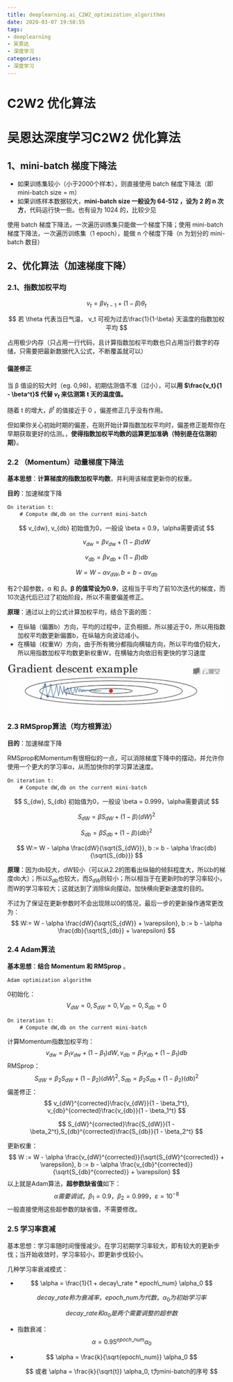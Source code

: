 ```yaml
---
title: deeplearning.ai_C2W2_optimization_algorithms
date: 2020-03-07 19:58:55
tags:
- deeplearning
- 吴恩达
- 深度学习
categories:
- 深度学习
---
```


# C2W2 优化算法

# 吴恩达深度学习C2W2 优化算法

## 1、mini-batch 梯度下降法

- 如果训练集较小（小于2000个样本），则直接使用 batch 梯度下降法（即 mini-batch size = m）
- 如果训练样本数据较大，**mini-batch size 一般设为 64-512 ，设为 2 的 n 次方**，代码运行快一些。也有设为 1024 的，比较少见

使用 batch 梯度下降法，一次遍历训练集只能做一个梯度下降；使用 mini-batch 梯度下降法，一次遍历训练集（1 epoch），能做 n 个梯度下降（n 为划分的 mini-batch 数目）

## 2、优化算法（加速梯度下降）

### 2.1、指数加权平均

$$
v_t = \beta v_{t-1} + (1-\beta)\theta_t
$$

$$
若 \theta 代表当日气温， v_t 可视为过去\frac{1}{1-\beta} 天温度的指数加权平均
$$

占用极少内存（只占用一行代码，且计算指数加权平均数也只占用当行数字的存储，只需要把最新数据代入公式，不断覆盖就可以）

#### 偏差修正

当 β 值设的较大时（eg. 0,98)，初期估测值不准（过小），可以**用 $\frac{v_t}{1 - \beta^t}$ 代替 $v_t$ 来估测第 t 天的温度值。**

随着 t 的增大，$\beta^t$ 的值接近于 0 ，偏差修正几乎没有作用。

但如果你关心初始时期的偏差，在刚开始计算指数加权平均时，偏差修正能帮你在早期获取更好的估测。，**使得指数加权平均数的运算更加准确（特别是在估测初期）**。

### 2.2 （Momentum）动量梯度下降法

**基本思想**：**计算梯度的指数加权平均数**，并利用该梯度更新你的权重。

**目的**：加速梯度下降

```
On iteration t:
	# Compute dW,db on the current mini-batch
```

$$
v_{dw}, v_{db} 初始值为0，一般设 \beta = 0.9，\alpha需要调试
$$

$$
v_{dw} = \beta v_{dw} + (1 - \beta) dW
$$

$$
v_{db} = \beta v_{db} + (1 - \beta) db
$$

$$
W = W - \alpha v_{dW}, b = b - \alpha v_{db}
$$

有2个超参数，α 和 β。**β 的值常设为0.9**，这相当于平均了前10次迭代的梯度，而10次迭代后已过了初始阶段，所以不需要偏差修正。

**原理**：通过以上的公式计算加权平均，结合下面的图：

- 在纵轴（偏置b）方向，平均的过程中，正负相抵，所以接近于0，所以用指数加权平均数更新偏置b，在纵轴方向波动减小。
- 在横轴（权重W）方向，由于所有微分都指向横轴方向，所以平均值仍较大，所以用指数加权平均数更新权重W，在横轴方向依旧有更快的学习速度

![image-20200307173423707](deeplearning-ai-C2W2-optimization-algorithms/image-20200307173423707.png)

### 2.3 RMSprop算法（均方根算法）

**目的**：加速梯度下降

RMSprop和Momentum有很相似的一点，可以消除梯度下降中的摆动，并允许你使用一个更大的学习率α，从而加快你的学习算法速度。

```
On iteration t:
	# Compute dW,db on the current mini-batch
```

$$
S_{dw}, S_{db} 初始值为0，一般设 \beta = 0.999，\alpha需要调试
$$

$$
S_{dW} = \beta S_{dW} + (1 - \beta) (dW)^2
$$

$$
S_{db} = \beta S_{db} + (1 - \beta) (db)^2
$$

$$
W:= W - \alpha \frac{dW}{\sqrt{S_{dW}}}, b := b -  \alpha \frac{db}{\sqrt{S_{db}}}
$$

**原理**：因为db较大，dW较小（可以从2.2的图看出纵轴的倾斜程度大，所以b的梯度db大）；所以$S_{db}$也较大，而$S_{dW}$则较小；所以相当于在更新时b的学习率较小，而W的学习率较大；这就达到了消除纵向摆动，加快横向更新速度的目的。

不过为了保证在更新参数时不会出现除以0的情况，最后一步的更新操作通常更改为：
$$
W:= W - \alpha \frac{dW}{\sqrt{S_{dW}} + \varepsilon}, b := b -  \alpha \frac{db}{\sqrt{S_{db}} + \varepsilon}
$$

### 2.4 Adam算法

**基本思想**：**结合 Momentum 和 RMSprop** 。

```
Adam optimization algorithm
```

0初始化：
$$
V_{dW} = 0, S_{dW} = 0, V_{db} = 0, S_{db} = 0
$$

```
On iteration t:
	# Compute dW,db on the current mini-batch
```

计算Momentum指数加权平均：
$$
v_{dw} = \beta_1 v_{dw} + (1 - \beta_1) dW,v_{db} = \beta_1 v_{db} + (1 - \beta_1) db
$$
RMSprop：
$$
S_{dW} = \beta_2 S_{dW} + (1 - \beta_2) (dW)^2,S_{db} = \beta_2 S_{db} + (1 - \beta_2) (db)^2
$$
偏差修正：
$$
v_{dW}^{corrected}\frac{v_{dW}}{1 - \beta_1^t}, v_{db}^{corrected}\frac{v_{db}}{1 - \beta_1^t}
$$

$$
S_{dW}^{corrected}\frac{S_{dW}}{1 - \beta_2^t},S_{db}^{corrected}\frac{S_{db}}{1 - \beta_2^t}
$$

更新权重：
$$
W := W - \alpha \frac{v_{dW}^{corrected}}{\sqrt{S_{dW}^{corrected}} + \varepsilon}, b := b - \alpha \frac{v_{db}^{corrected}}{\sqrt{S_{db}^{corrected}} + \varepsilon}
$$
以上就是Adam算法，**超参数缺省值**如下：
$$
\alpha 需要调试，\beta_1 = 0.9，\beta_2 = 0.999，\varepsilon = 10^{-8}
$$
一般直接使用这些超参数的缺省值，不需要修改。

### 2.5 学习率衰减

基本思想：学习率随时间慢慢减少。在学习初期学习率较大，即有较大的更新步伐；当开始收敛时，学习率较小，即更新步伐较小。

几种学习率衰减模式：

- $$
  \alpha = \frac{1}{1 + decay\_rate * epoch\_num} \alpha_0
  $$

  $$
  decay\_rate称为衰减率，epoch\_num为代数，\alpha_0为初始学习率
  $$

  $$
  decay\_rate和\alpha_0是两个需要调整的超参数
  $$

- 指数衰减：
  $$
  \alpha = 0.95^{epoch\_num} \alpha_0
  $$

- $$
  \alpha = \frac{k}{\sqrt{epoch\_num}} \alpha_0
  $$

  $$
  或者 \alpha = \frac{k}{\sqrt{t}} \alpha_0, t为mini-batch的序号
  $$
